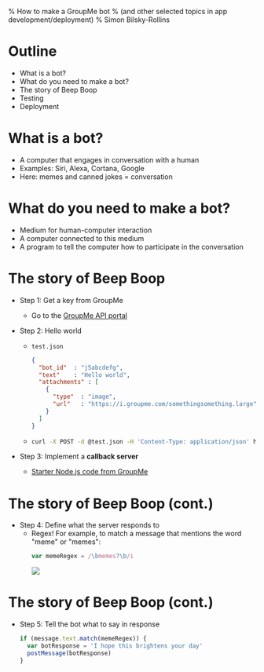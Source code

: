 % How to make a GroupMe bot
% (and other selected topics in app development/deployment)
% Simon Bilsky-Rollins


# Outline

* What is a bot?
* What do you need to make a bot?
* The story of Beep Boop
* Testing
* Deployment


# What is a bot?

* A computer that engages in conversation with a human
* Examples: Siri, Alexa, Cortana, Google
* Here: memes and canned jokes = conversation


# What do you need to make a bot?

* Medium for human-computer interaction
* A computer connected to this medium
* A program to tell the computer how to participate in the conversation


# The story of Beep Boop

* Step 1: Get a key from GroupMe
	* Go to the [GroupMe API portal](https://dev.groupme.com)

* Step 2: Hello world
	* `test.json`
		```json
		{
		  "bot_id"  : "j5abcdefg",
		  "text"    : "Hello world",
		  "attachments" : [
		    {
		      "type"  : "image",
		      "url"   : "https://i.groupme.com/somethingsomething.large"
		    }
		  ]
		}
		```

	*	```bash
		curl -X POST -d @test.json -H 'Content-Type: application/json' https://api.groupme.com/v3/bots/post
		```

* Step 3: Implement a **callback server**
	* [Starter Node.js code from GroupMe](https://github.com/groupme/bot-tutorial-nodejs)


# The story of Beep Boop (cont.)

* Step 4: Define what the server responds to
	* Regex! For example, to match a message that mentions the word "meme" or "memes":
		```javascript
		var memeRegex = /\bmemes?\b/i
		```
	  	![](https://imgs.xkcd.com/comics/regular_expressions.png)


# The story of Beep Boop (cont.)

* Step 5: Tell the bot what to say in response
	```javascript
	if (message.text.match(memeRegex)) {
	  var botResponse = 'I hope this brightens your day'
	  postMessage(botResponse)
	}
	```
